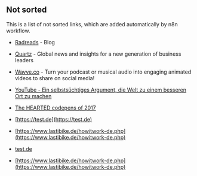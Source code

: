 ## Not sorted
This is a list of not sorted links, which are added automatically by n8n workflow.
- [Radreads](https://radreads.co/) - Blog
- [Quartz](https://qz.com/about/) - Global news and insights for a new generation of business leaders
- [Wavve.co](https://wavve.co/) - Turn your podcast or musical audio into engaging animated videos to share on social media!
- [YouTube - Ein selbstsüchtiges Argument, die Welt zu einem besseren Ort zu machen](https://www.youtube.com/watch?v=rvskMHn0sqQ)
- [The HEARTED codepens of 2017](https://codepen.io/2017/popular/pens/)

- [https://test.de](https://test.de)
- [https://www.lastibike.de/howitwork-de.php](https://www.lastibike.de/howitwork-de.php)
- [test.de](test.de)

- [https://www.lastibike.de/howitwork-de.php](https://www.lastibike.de/howitwork-de.php)